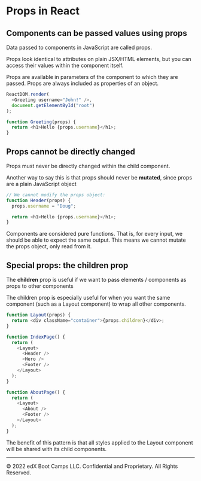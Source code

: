 # Props in React

## Components can be passed values using props

Data passed to components in JavaScript are called props.

Props look identical to attributes on plain JSX/HTML elements, but you can access their values within the component itself.

Props are available in parameters of the component to which they are passed. Props are always included as properties of an object.

```js
ReactDOM.render(
  <Greeting username="John!" />,
  document.getElementById("root")
);

function Greeting(props) {
  return <h1>Hello {props.username}</h1>;
}
```

## Props cannot be directly changed

Props must never be directly changed within the child component.

Another way to say this is that props should never be **mutated**, since props are a plain JavaScript object

```js
// We cannot modify the props object:
function Header(props) {
  props.username = "Doug";

  return <h1>Hello {props.username}</h1>;
}
```

Components are considered pure functions. That is, for every input, we should be able to expect the same output. This means we cannot mutate the props object, only read from it.

## Special props: the children prop

The **children** prop is useful if we want to pass elements / components as props to other components

The children prop is especially useful for when you want the same component (such as a Layout component) to wrap all other components.

```js
function Layout(props) {
  return <div className="container">{props.children}</div>;
}

function IndexPage() {
  return (
    <Layout>
      <Header />
      <Hero />
      <Footer />
    </Layout>
  );
}

function AboutPage() {
  return (
    <Layout>
      <About />
      <Footer />
    </Layout>
  );
}
```

The benefit of this pattern is that all styles applied to the Layout component will be shared with its child components.

---
© 2022 edX Boot Camps LLC. Confidential and Proprietary. All Rights Reserved.